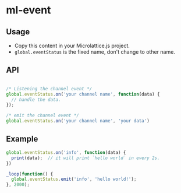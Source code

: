 # ml-event

## Usage
* Copy this content in your Microlattice.js project.
* `global.eventStatus` is the fixed name, don't change to other name. 

## API
``` js

/* Listening the channel event */
global.eventStatus.on('your channel name', function(data) {
  // handle the data.
});

/* emit the channel event */
global.eventStatus.on('your channel name', 'your data')

```

## Example

``` js
global.eventStatus.on('info', function(data) {
  print(data);  // it will print `hello world` in every 2s.
})

_loop(function() {
  global.eventStatus.emit('info', 'hello world!');
}, 2000);

```